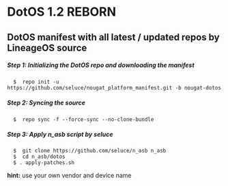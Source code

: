 DotOS 1.2 REBORN
===========
DotOS manifest with all latest / updated repos by LineageOS source
------------------

##### Step 1: Initializing the DotOS repo and downloading the manifest

      $  repo init -u https://github.com/seluce/nougat_platform_manifest.git -b nougat-dotos

##### Step 2: Syncing the source

      $  repo sync -f --force-sync --no-clone-bundle
	  
##### Step 3: Apply n_asb script by seluce

      $  git clone https://github.com/seluce/n_asb n_asb
	  $  cd n_asb/dotos
	  $ . apply-patches.sh
	  
**hint:** use your own vendor and device name